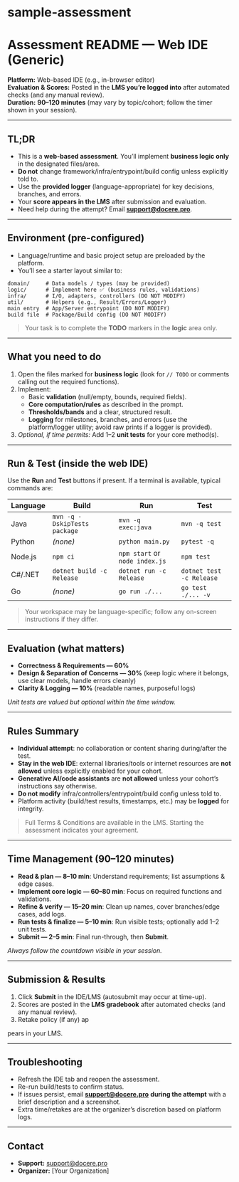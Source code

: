 # sample-assessment



# Assessment README — Web IDE (Generic)

**Platform:** Web-based IDE (e.g., in-browser editor)  
**Evaluation & Scores:** Posted in the **LMS you’re logged into** after automated checks (and any manual review).  
**Duration:** **90–120 minutes** (may vary by topic/cohort; follow the timer shown in your session).

---

## TL;DR

- This is a **web-based assessment**. You’ll implement **business logic only** in the designated files/area.  
- **Do not** change framework/infra/entrypoint/build config unless explicitly told to.  
- Use the **provided logger** (language-appropriate) for key decisions, branches, and errors.  
- Your **score appears in the LMS** after submission and evaluation.  
- Need help during the attempt? Email **support@docere.pro**.

---

## Environment (pre-configured)

- Language/runtime and basic project setup are preloaded by the platform.  
- You’ll see a starter layout similar to:

```text
domain/     # Data models / types (may be provided)
logic/      # Implement here ✅ (business rules, validations)
infra/      # I/O, adapters, controllers (DO NOT MODIFY)
util/       # Helpers (e.g., Result/Errors/Logger)
main entry  # App/Server entrypoint (DO NOT MODIFY)
build file  # Package/Build config (DO NOT MODIFY)
```

> Your task is to complete the **TODO** markers in the **logic** area only.

---

## What you need to do

1. Open the files marked for **business logic** (look for `// TODO` or comments calling out the required functions).  
2. Implement:
   - Basic **validation** (null/empty, bounds, required fields).
   - **Core computation/rules** as described in the prompt.
   - **Thresholds/bands** and a clear, structured result.
   - **Logging** for milestones, branches, and errors (use the platform/logger utility; avoid raw prints if a logger is provided).
3. _Optional, if time permits:_ Add 1–2 **unit tests** for your core method(s).

---

## Run & Test (inside the web IDE)

Use the **Run** and **Test** buttons if present. If a terminal is available, typical commands are:

| Language | Build | Run | Test |
|---|---|---|---|
| Java | `mvn -q -DskipTests package` | `mvn -q exec:java` | `mvn -q test` |
| Python | _(none)_ | `python main.py` | `pytest -q` |
| Node.js | `npm ci` | `npm start` or `node index.js` | `npm test` |
| C#/.NET | `dotnet build -c Release` | `dotnet run -c Release` | `dotnet test -c Release` |
| Go | _(none)_ | `go run ./...` | `go test ./... -v` |

> Your workspace may be language-specific; follow any on-screen instructions if they differ.

---

## Evaluation (what matters)

- **Correctness & Requirements — 60%**  
- **Design & Separation of Concerns — 30%** (keep logic where it belongs, use clear models, handle errors cleanly)  
- **Clarity & Logging — 10%** (readable names, purposeful logs)

_Unit tests are valued but optional within the time window._

---

## Rules Summary

- **Individual attempt**: no collaboration or content sharing during/after the test.  
- **Stay in the web IDE**: external libraries/tools or internet resources are **not allowed** unless explicitly enabled for your cohort.  
- **Generative AI/code assistants** are **not allowed** unless your cohort’s instructions say otherwise.  
- **Do not modify** infra/controllers/entrypoint/build config unless told to.  
- Platform activity (build/test results, timestamps, etc.) may be **logged** for integrity.

> Full Terms & Conditions are available in the LMS. Starting the assessment indicates your agreement.

---

## Time Management (90–120 minutes)

- **Read & plan — 8–10 min**: Understand requirements; list assumptions & edge cases.  
- **Implement core logic — 60–80 min**: Focus on required functions and validations.  
- **Refine & verify — 15–20 min**: Clean up names, cover branches/edge cases, add logs.  
- **Run tests & finalize — 5–10 min**: Run visible tests; optionally add 1–2 unit tests.  
- **Submit — 2–5 min**: Final run-through, then **Submit**.

_Always follow the countdown visible in your session._

---

## Submission & Results

1. Click **Submit** in the IDE/LMS (autosubmit may occur at time-up).  
2. Scores are posted in the **LMS gradebook** after automated checks (and any manual review).  
3. Retake policy (if any) ap
<!-- @import "[TOC]" {cmd="toc" depthFrom=1 depthTo=6 orderedList=false} -->
pears in your LMS.

---

## Troubleshooting

- Refresh the IDE tab and reopen the assessment.  
- Re-run build/tests to confirm status.  
- If issues persist, email **support@docere.pro** **during the attempt** with a brief description and a screenshot.  
- Extra time/retakes are at the organizer’s discretion based on platform logs.

---

## Contact

- **Support:** support@docere.pro  
- **Organizer:** [Your Organization]
